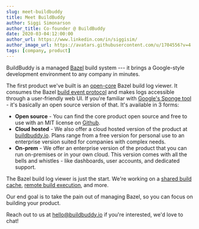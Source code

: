 ```yaml
---
slug: meet-buildbuddy
title: Meet BuildBuddy
author: Siggi Simonarson
author_title: Co-founder @ BuildBuddy
date: 2020-03-04:12:00:00
author_url: https://www.linkedin.com/in/siggisim/
author_image_url: https://avatars.githubusercontent.com/u/1704556?v=4
tags: [company, product]
---
```


BuildBuddy is a managed [Bazel](https://bazel.build/) build system --- it brings a Google-style development environment to any company in minutes.

The first product we've built is an [open-core](https://en.wikipedia.org/wiki/Open-core_model) Bazel build log viewer. It consumes the Bazel [build event protocol](https://docs.bazel.build/versions/master/build-event-protocol.html) and makes logs accessible through a user-friendly web UI. If you're familiar with [Google's Sponge tool](https://mike-bland.com/2012/10/01/tools.html#tap-and-sponge) - it's basically an open source version of that. It's available in 3 forms:

-   **Open source** - You can find the core product open source and free to use with an MIT license on [Github](https://github.com/buildbuddy-io/buildbuddy).
-   **Cloud hosted** - We also offer a cloud hosted version of the product at [buildbuddy.io](https://buildbuddy.io/). Plans range from a free version for personal use to an enterprise version suited for companies with complex needs.
-   **On-prem** - We offer an enterprise version of the product that you can run on-premises or in your own cloud. This version comes with all the bells and whistles - like dashboards, user accounts, and dedicated support.

The Bazel build log viewer is just the start. We're working on a [shared build cache](https://docs.bazel.build/versions/master/remote-caching.html), [remote build execution](https://docs.bazel.build/versions/master/remote-execution.html), and more.

Our end goal is to take the pain out of managing Bazel, so you can focus on building your product.

Reach out to us at <hello@buildbuddy.io> if you're interested, we'd love to chat!